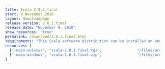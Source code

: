 ```yaml
---
title: Scala 2.8.1.final
start: 9 November 2010
layout: downloadpage
release_version: 2.8.1.final
release_date: "November 9, 2010"
show_resources: "true"
permalink: /download/2.8.1.final.html
requirements: "This Scala software distribution can be installed on any Unix-like or Windows system. It requires the Java runtime version 1.6 or 1.7."
resources: [
  ["-main-unixsys", "scala-2.8.1.final.tgz",                "/files/archive/scala-2.8.1.final.tgz",                   "Mac OS X, Unix, Cygwin",  "20 MB"],
  ["-main-windows", "scala-2.8.1.final.zip",                "/files/archive/scala-2.8.1.final.zip",                   "Windows",                 "20 MB"]
]
---
```




